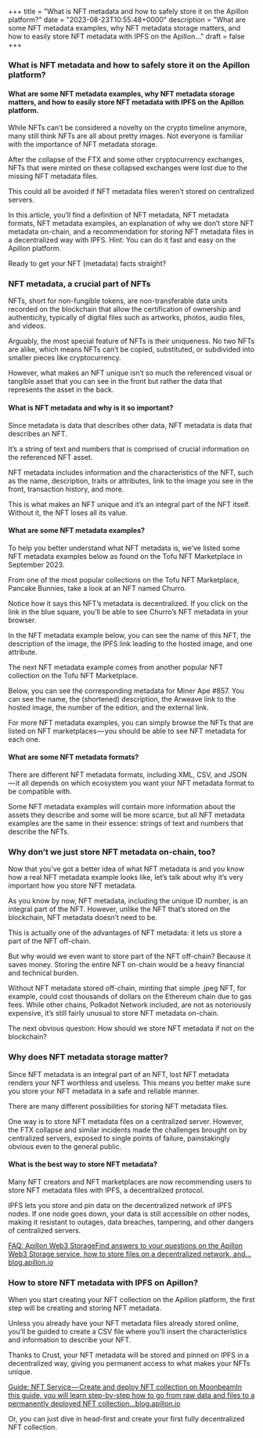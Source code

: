 +++
title = "What is NFT metadata and how to safely store it on the Apillon platform?"
date = "2023-08-23T10:55:48+0000"
description = "What are some NFT metadata examples, why NFT metadata storage matters, and how to easily store NFT metadata with IPFS on the Apillon…"
draft = false
+++

### What is NFT metadata and how to safely store it on the Apillon platform?


#### What are some NFT metadata examples, why NFT metadata storage matters, and how to easily store NFT metadata with IPFS on the Apillon platform.


While NFTs can’t be considered a novelty on the crypto timeline anymore, many still think NFTs are all about pretty images. Not everyone is familiar with the importance of NFT metadata storage.


After the collapse of the FTX and some other cryptocurrency exchanges, NFTs that were minted on these collapsed exchanges were lost due to the missing NFT metadata files.


This could all be avoided if NFT metadata files weren’t stored on centralized servers.


In this article, you’ll find a definition of NFT metadata, NFT metadata formats, NFT metadata examples, an explanation of why we don’t store NFT metadata on-chain, and a recommendation for storing NFT metadata files in a decentralized way with IPFS. Hint: You can do it fast and easy on the Apillon platform.


Ready to get your NFT (metadata) facts straight?


### NFT metadata, a crucial part of NFTs


NFTs, short for non-fungible tokens, are non-transferable data units recorded on the blockchain that allow the certification of ownership and authenticity, typically of digital files such as artworks, photos, audio files, and videos.


Arguably, the most special feature of NFTs is their uniqueness. No two NFTs are alike, which means NFTs can’t be copied, substituted, or subdivided into smaller pieces like cryptocurrency.


However, what makes an NFT unique isn’t so much the referenced visual or tangible asset that you can see in the front but rather the data that represents the asset in the back.


#### What is NFT metadata and why is it so important?


Since metadata is data that describes other data, NFT metadata is data that describes an NFT.


It’s a string of text and numbers that is comprised of crucial information on the referenced NFT asset.


NFT metadata includes information and the characteristics of the NFT, such as the name, description, traits or attributes, link to the image you see in the front, transaction history, and more.


This is what makes an NFT unique and it’s an integral part of the NFT itself. Without it, the NFT loses all its value.


#### What are some NFT metadata examples?


To help you better understand what NFT metadata is, we’ve listed some NFT metadata examples below as found on the Tofu NFT Marketplace in September 2023.


From one of the most popular collections on the Tofu NFT Marketplace, Pancake Bunnies, take a look at an NFT named Churro.


Notice how it says this NFT’s metadata is decentralized. If you click on the link in the blue square, you’ll be able to see Churro’s NFT metadata in your browser.


In the NFT metadata example below, you can see the name of this NFT, the description of the image, the IPFS link leading to the hosted image, and one attribute.


The next NFT metadata example comes from another popular NFT collection on the Tofu NFT Marketplace.


Below, you can see the corresponding metadata for Miner Ape #857. You can see the name, the (shortened) description, the Arweave link to the hosted image, the number of the edition, and the external link.


For more NFT metadata examples, you can simply browse the NFTs that are listed on NFT marketplaces — you should be able to see NFT metadata for each one.


#### What are some NFT metadata formats?


There are different NFT metadata formats, including XML, CSV, and JSON — it all depends on which ecosystem you want your NFT metadata format to be compatible with.


Some NFT metadata examples will contain more information about the assets they describe and some will be more scarce, but all NFT metadata examples are the same in their essence: strings of text and numbers that describe the NFTs.


### Why don’t we just store NFT metadata on-chain, too?


Now that you’ve got a better idea of what NFT metadata is and you know how a real NFT metadata example looks like, let’s talk about why it’s very important how you store NFT metadata.


As you know by now, NFT metadata, including the unique ID number, is an integral part of the NFT. However, unlike the NFT that’s stored on the blockchain, NFT metadata doesn’t need to be.


This is actually one of the advantages of NFT metadata: it lets us store a part of the NFT off-chain.


But why would we even want to store part of the NFT off-chain? Because it saves money. Storing the entire NFT on-chain would be a heavy financial and technical burden.


Without NFT metadata stored off-chain, minting that simple .jpeg NFT, for example, could cost thousands of dollars on the Ethereum chain due to gas fees. While other chains, Polkadot Network included, are not as notoriously expensive, it’s still fairly unusual to store NFT metadata on-chain.


The next obvious question: How should we store NFT metadata if not on the blockchain?


### Why does NFT metadata storage matter?


Since NFT metadata is an integral part of an NFT, lost NFT metadata renders your NFT worthless and useless. This means you better make sure you store your NFT metadata in a safe and reliable manner.


There are many different possibilities for storing NFT metadata files.


One way is to store NFT metadata files on a centralized server. However, the FTX collapse and similar incidents made the challenges brought on by centralized servers, exposed to single points of failure, painstakingly obvious even to the general public.


#### What is the best way to store NFT metadata?


Many NFT creators and NFT marketplaces are now recommending users to store NFT metadata files with IPFS, a decentralized protocol.


IPFS lets you store and pin data on the decentralized network of IPFS nodes. If one node goes down, your data is still accessible on other nodes, making it resistant to outages, data breaches, tampering, and other dangers of centralized servers.

[FAQ: Apillon Web3 StorageFind answers to your questions on the Apillon Web3 Storage service, how to store files on a decentralized network, and…blog.apillon.io](https://blog.apillon.io/faq-apillon-web3-storage-c99a9b0e8b12)

### How to store NFT metadata with IPFS on Apillon?


When you start creating your NFT collection on the Apillon platform, the first step will be creating and storing NFT metadata.


Unless you already have your NFT metadata files already stored online, you’ll be guided to create a CSV file where you’ll insert the characteristics and information to describe your NFT.


Thanks to Crust, your NFT metadata will be stored and pinned on IPFS in a decentralized way, giving you permanent access to what makes your NFTs unique.

[Guide: NFT Service — Create and deploy NFT collection on MoonbeamIn this guide, you will learn step-by-step how to go from raw data and files to a permanently deployed NFT collection…blog.apillon.io](https://blog.apillon.io/guide-nft-service-pt-2-create-and-deploy-nft-collection-on-moonbeam-2d7eedf79756)

Or, you can just dive in head-first and create your first fully decentralized NFT collection.
